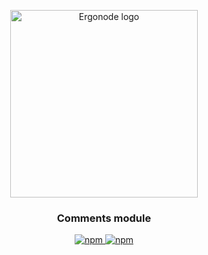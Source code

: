 
<p align="center">
  <a href="https://ergonode.com" rel="noopener noreferrer">
    <img width="300" src="https://ergonode.com/img/logo-dark.svg" alt="Ergonode logo">
  </a>
</p>
<h3 align="center">Comments module</h3>
<p align="center">
  <a href="https://www.npmjs.com/package/@ergonode/comments">
    <img alt="npm" src="https://img.shields.io/npm/v/@ergonode/comments">
  </a>
  <a href="https://www.npmjs.com/package/@ergonode/comments">
    <img alt="npm" src="https://img.shields.io/npm/l/@ergonode/comments">
  </a>
</p>
<br>
